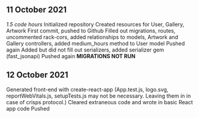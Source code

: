 ## 11 October 2021
*1.5 code hours*
Initialized repository
Created resources for User, Gallery, Artwork
First commit, pushed to Github
Filled out migrations, routes, uncommented rack-cors, added relationships to models, Artwork and Gallery controllers, added medium_hours method to User model
Pushed again
Added but did not fill out serializers, added serializer gem (fast_jsonapi)
Pushed again
**MIGRATIONS NOT RUN**

## 12 October 2021
Generated front-end with create-react-app
(App.test.js, logo.svg, reportWebVitals.js, setupTests.js may not be necessary. Leaving them in in case of crisps protocol.)
Cleared extraneous code and wrote in basic React app code
Pushed